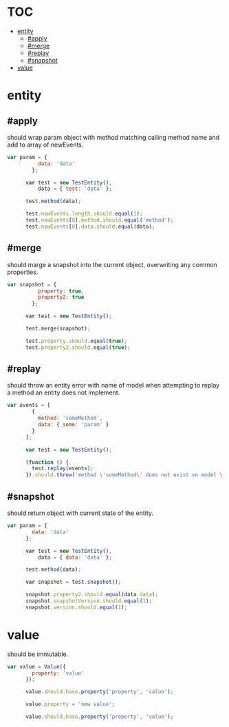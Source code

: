 # TOC
   - [entity](#entity)
     - [#apply](#entity-apply)
     - [#merge](#entity-merge)
     - [#replay](#entity-replay)
     - [#snapshot](#entity-snapshot)
   - [value](#value)
<a name=""></a>
 
<a name="entity"></a>
# entity
<a name="entity-apply"></a>
## #apply
should wrap param object with method matching calling method name and add to array of newEvents.

```js
var param = {
          data: 'data'
        };

      var test = new TestEntity(),
          data = { test: 'data' };

      test.method(data);

      test.newEvents.length.should.equal(1);
      test.newEvents[0].method.should.equal('method');
      test.newEvents[0].data.should.equal(data);
```

<a name="entity-merge"></a>
## #merge
should marge a snapshot into the current object, overwriting any common properties.

```js
var snapshot = {
          property: true,
          property2: true
        };

      var test = new TestEntity();

      test.merge(snapshot);

      test.property.should.equal(true);
      test.property2.should.equal(true);
```

<a name="entity-replay"></a>
## #replay
should throw an entity error with name of model when attempting to replay a method an entity does not implement.

```js
var events = [
        {
          method: 'someMethod',
          data: { some: 'param' }
        }
      ];

      var test = new TestEntity();

      (function () {
        test.replay(events);
      }).should.throw('method \'someMethod\' does not exist on model \'TestEntity\'');
```

<a name="entity-snapshot"></a>
## #snapshot
should return object with current state of the entity.

```js
var param = {
        data: 'data'
      };

      var test = new TestEntity(),
          data = { data: 'data' };

      test.method(data);

      var snapshot = test.snapshot();

      snapshot.property2.should.equal(data.data);
      snapshot.snapshotVersion.should.equal(1);
      snapshot.version.should.equal(1);
```

<a name="value"></a>
# value
should be immutable.

```js
var value = Value({
        property: 'value'
      });

      value.should.have.property('property', 'value');

      value.property = 'new value';

      value.should.have.property('property', 'value');
```

